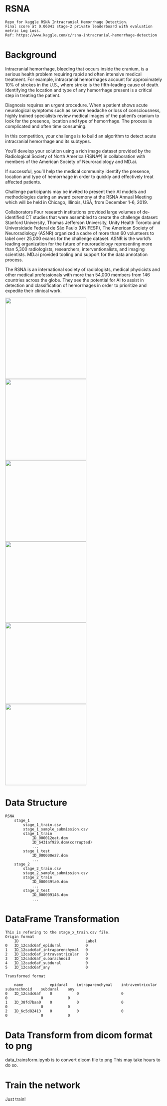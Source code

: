 # RSNA
```
Repo for kaggle RSNA Intracranial Hemorrhage Detection.
Final score at 0.06041 stage-2 private leaderboard with evaluation metric Log Loss.
Ref: https://www.kaggle.com/c/rsna-intracranial-hemorrhage-detection
```

# Background
Intracranial hemorrhage, bleeding that occurs inside the cranium, is a serious health problem requiring rapid and often intensive medical treatment. For example, intracranial hemorrhages account for approximately 10% of strokes in the U.S., where stroke is the fifth-leading cause of death. Identifying the location and type of any hemorrhage present is a critical step in treating the patient.

Diagnosis requires an urgent procedure. When a patient shows acute neurological symptoms such as severe headache or loss of consciousness, highly trained specialists review medical images of the patient’s cranium to look for the presence, location and type of hemorrhage. The process is complicated and often time consuming.

In this competition, your challenge is to build an algorithm to detect acute intracranial hemorrhage and its subtypes.

You’ll develop your solution using a rich image dataset provided by the Radiological Society of North America (RSNA®) in collaboration with members of the American Society of Neuroradiology and MD.ai.

If successful, you’ll help the medical community identify the presence, location and type of hemorrhage in order to quickly and effectively treat affected patients.

Challenge participants may be invited to present their AI models and methodologies during an award ceremony at the RSNA Annual Meeting which will be held in Chicago, Illinois, USA, from December 1-6, 2019.

Collaborators
Four research institutions provided large volumes of de-identified CT studies that were assembled to create the challenge dataset: Stanford University, Thomas Jefferson University, Unity Health Toronto and Universidade Federal de São Paulo (UNIFESP), The American Society of Neuroradiology (ASNR) organized a cadre of more than 60 volunteers to label over 25,000 exams for the challenge dataset. ASNR is the world’s leading organization for the future of neuroradiology representing more than 5,300 radiologists, researchers, interventionalists, and imaging scientists. MD.ai provided tooling and support for the data annotation process.

The RSNA is an international society of radiologists, medical physicists and other medical professionals with more than 54,000 members from 146 countries across the globe. They see the potential for AI to assist in detection and classification of hemorrhages in order to prioritize and expedite their clinical work.

<img src="https://github.com/pengbo0054/RSNA/blob/master/samples/ID_0c5667bea.png" height='260' width="260"><img src="https://github.com/pengbo0054/RSNA/blob/master/samples/ID_5e8854731.png" height='260' width="260"><img src="https://github.com/pengbo0054/RSNA/blob/master/samples/ID_8a875b742.png" height='260' width="260">
<img src="https://github.com/pengbo0054/RSNA/blob/master/samples/ID_c2538747a.png" height='260' width="260"><img src="https://github.com/pengbo0054/RSNA/blob/master/samples/ID_cd6706875.png" height='260' width="260"><img src="https://github.com/pengbo0054/RSNA/blob/master/samples/ID_f041ecbbd.png" height='260' width="260">
# Data Structure
```
RSNA
    stage_1
        stage_1_train.csv
        stage_1_sample_submission.csv
        stage_1_train
            ID_000012eat.dcm
            ID_6431af929.dcm(corrupted)
            ...
        stage_1_test
            ID_000000e27.dcm
            ...
    stage_2
        stage_2_train.csv
        stage_2_sample_submission.csv
        stage_2_train
            ID_000039ta0.dcm
            ...
        stage_2_test
            ID_000009146.dcm
            ...
```
# DataFrame Transformation
```
This is refering to the stage_x_train.csv file.
Origin format
	ID	                            Label
0	ID_12cadc6af_epidural	        0
1	ID_12cadc6af_intraparenchymal	0
2	ID_12cadc6af_intraventricular	0
3	ID_12cadc6af_subarachnoid	    0
4	ID_12cadc6af_subdural	        0
5	ID_12cadc6af_any	            0

Transformed format

	name	        epidural	intraparenchymal	intraventricular	subarachnoid	subdural	any
0	ID_12cadc6af	0	        0	                0	                0	            0	        0
1	ID_38fd7baa0	0	        0	                0	                0	            0	        0
2	ID_6c5d82413	0	        0	                0	                0	            0	        0
```
# Data Transform from dicom format to png
data_trainsform.ipynb is to convert dicom file to png
This may take hours to do so.

# Train the network
Just train!
